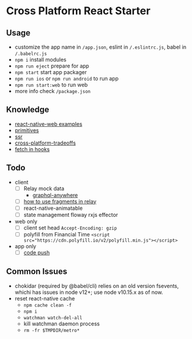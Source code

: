 # Cross Platform React Starter

## Usage

- customize the app name in `/app.json`, eslint in `/.eslintrc.js`, babel in `/.babelrc.js`
- `npm i` install modules
- `npm run eject` prepare for app
- `npm start` start app packager
- `npm run ios` or `npm run android` to run app
- `npm run start:web` to run web
- more info check `/package.json`

## Knowledge

- [react-native-web examples](http://necolas.github.io/react-native-web/examples/)
- [primitives](https://hackernoon.com/building-cross-platform-applications-with-a-universal-component-library-e6292ca9a15)
- [ssr](https://medium.freecodecamp.org/server-side-rendering-your-react-app-in-three-simple-steps-7a82b95db82e)
- [cross-platform-tradeoffs](https://github.com/necolas/react-native-web/issues/1215)
- [fetch in hooks](https://www.robinwieruch.de/react-hooks-fetch-data/)

## Todo

- client
  - [ ] Relay mock data
    - [graphql-anywhere](https://www.npmjs.com/package/graphql-anywhere)
  - [ ] [how to use fragments in relay](https://www.apollographql.com/docs/react/advanced/fragments)
  - [ ] react-native-animatable
  - [ ] state management floway rxjs effector
  
- web only
  - [ ] client set head `Accept-Encoding: gzip`
  - [ ] polyfill from Financial Time `<script src="https://cdn.polyfill.io/v2/polyfill.min.js"></script>`

- app only
  - [ ] [code push](https://github.com/rccoder/blog/issues/27)

## Common Issues

- chokidar (required by @babel/cli) relies on an old version fsevents, whichi has issues in node v12+; use node v10.15.x as of now.
- reset react-native cache
  - `npm cache clean -f`
  - `npm i`
  - `watchman watch-del-all`
  - kill watchman daemon process
  - `rm -fr $TMPDIR/metro*`